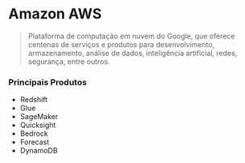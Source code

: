 # Amazon AWS

> Plataforma de computação em nuvem do Google, que oferece centenas de serviços e produtos para desenvolvimento, armazenamento, análise de dados, inteligência artificial, redes, segurança, entre outros.

### Principais Produtos 
- Redshift
- Glue
- SageMaker
- Quicksight
- Bedrock
- Forecast
- DynamoDB
